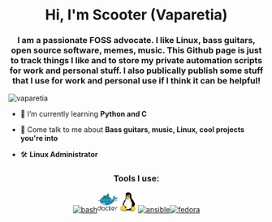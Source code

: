<h1 align="center">Hi, I'm Scooter (Vaparetia)</h1>
<h3 align="center">I am a passionate FOSS advocate. I like Linux, bass guitars, open source software, memes, music. This Github page is just to track things I like and to store my private automation scripts for work and personal stuff. I also publically publish some stuff that I use for work and personal use if I think it can be helpful!</h3>

<p align="left"> <img src="https://komarev.com/ghpvc/?username=vaparetia&label=Profile%20views&color=0e75b6&style=flat" alt="vaparetia" /> </p>

- 🌱 I’m currently learning **Python and C**

- 💬 Come talk to me about **Bass guitars, music, Linux, cool projects you're into**

- 🛠️ **Linux Administrator**

<p align="left">
</p>
<h3 align="center">Tools I use:</h3>
<p align="center"><a href="https://www.gnu.org/software/bash/" target="_blank" rel="noreferrer"><img src="https://www.vectorlogo.zone/logos/gnu_bash/gnu_bash-icon.svg" alt="bash"  width="40" height="40"/></a><a href="https://www.docker.com/" target="_blank" rel="noreferrer"><img src="https://raw.githubusercontent.com/devicons/devicon/master/icons/docker/docker-original-wordmark.svg" alt="docker" width="40" height="40"/></a><a href="https://www.kernel.org/" target="_blank" rel="noreferrer"><img src="https://raw.githubusercontent.com/devicons/devicon/master/icons/linux/linux-original.svg" alt="linux" width="40" height="40"/><a href="https://www.ansible.com/overview/how-ansible-works" target="_blank" rel="noreferrer"><img src='https://cdn.jsdelivr.net/gh/devicons/devicon@latest/icons/ansible/ansible-original.svg' alt="ansible" width="40" height="40"/></a><a href="https://fedoraproject.org/" target="_blank" rel="noreferrer"><img src="https://docs.fedoraproject.org/en-US/_/img/fedora-blue.png" alt="fedora" width="120" height="40"/></a></p>


<!-- This content will not appear in the rendered Markdown -- h1 align="center">What I'm listening to</h1>
<h3 align="center"><img src='https://spotify-github-profile.vercel.app/api/view?uid=31vmiti4kocyzcrzp5r4bp7nbt5e&cover_image=true&theme=default&show_offline=false&background_color=121212&interchange=false&bar_color=53b14f&bar_color_cover=true'/></h3>
